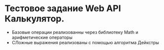 # Тестовое задание Web API Калькулятор.
- Базовые операции реализованны через библиотеку Math и арифметические операторы
- СЛожные выражения реализованы с помощью алгоритма Дейкстры
